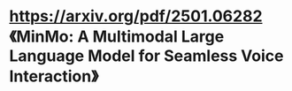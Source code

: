 # https://arxiv.org/pdf/2501.06282 《MinMo: A Multimodal Large Language Model for Seamless Voice Interaction》
